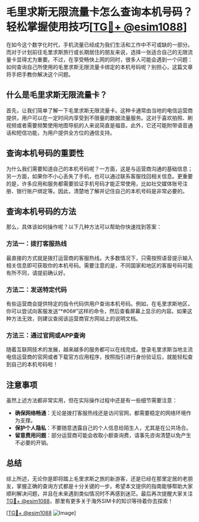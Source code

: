 # 毛里求斯无限流量卡怎么查询本机号码？轻松掌握使用技巧[[TG💪+ @esim1088](https://t.me/s/esim1088)]

在如今这个数字化时代，手机流量已经成为我们生活和工作中不可或缺的一部分。而对于计划前往毛里求斯旅行或长期居住的朋友来说，选择一张适合自己的无限流量卡显得尤为重要。不过，在享受畅快上网的同时，很多人可能会遇到一个问题：如何查询自己所使用的毛里求斯无限流量卡绑定的本机号码呢？别担心，这篇文章将手把手教你解决这个问题。

## 什么是毛里求斯无限流量卡？

首先，让我们简单了解一下毛里求斯无限流量卡。这种卡通常由当地的电信运营商提供，用户可以在一定时间内享受到不限量的数据流量服务。这对于喜欢拍照、刷视频或者需要频繁使用地图导航的人来说简直是福音。此外，它还可能附带语音通话和短信功能，为用户提供全方位的通信支持。

## 查询本机号码的重要性

为什么我们需要知道自己的本机号码呢？一方面，这是与运营商沟通的基础信息；另一方面，如果你不小心丢失了手机，也可以通过联系客服找回相关信息。更重要的是，许多应用和服务都需要验证手机号码才能正常使用，比如社交媒体账号注册、银行账户绑定等。因此，清楚地了解并记住自己的本机号码是非常必要的。

## 查询本机号码的方法

那么，具体该如何操作呢？以下几种方法可以帮助你快速找到答案：

### 方法一：拨打客服热线

最直接的方式就是拨打运营商的客服热线。大多数情况下，只需按照语音提示输入相关信息即可获取你的本机号码。需要注意的是，不同国家和地区的客服号码可能有所不同，请提前确认好。

### 方法二：发送特定代码

有些运营商会提供特定的指令代码供用户查询本机号码。例如，在毛里求斯地区，你可以尝试向客服发送“*#06#”这样的命令，然后查看屏幕上显示的内容。如果这种方法无效，则建议查阅该运营商官方网站上的说明文档。

### 方法三：通过官网或APP查询

随着互联网技术的发展，越来越多的服务都可以在线完成。登录毛里求斯当地主流电信运营商的官网或者下载官方应用程序，按照指引进行身份验证后，就能轻松查到自己的本机号码啦！

## 注意事项

虽然上述方法都非常实用，但在实际操作过程中还是有一些细节需要注意：

- **确保网络畅通**：无论是拨打客服热线还是访问官网，都需要稳定的网络环境作为支撑。
- **保护个人隐私**：不要随意透露自己的个人信息给陌生人，尤其是在公共场合。
- **留意费用问题**：部分运营商可能会收取小额查询费，请事先咨询清楚以免产生不必要的开销。

## 总结

综上所述，无论你是即将踏上毛里求斯之旅的新游客，还是已经在那里定居的老朋友，掌握正确的查询方式都是十分关键的一步。希望本文提供的指南能够帮助大家顺利解决问题，并且在未来遇到类似情况时不再感到迷茫。最后再次提醒大家关注[TG💪+ @esim1088](https://t.me/s/esim1088)，那里有更多关于海外SIM卡的知识等待着你去探索！

[[TG💪+ @esim1088](https://t.me/s/esim1088) ![Image](https://i.postimg.cc/4NQfJmqS/Snipaste-2025-05-13-00-14-12.png)]
